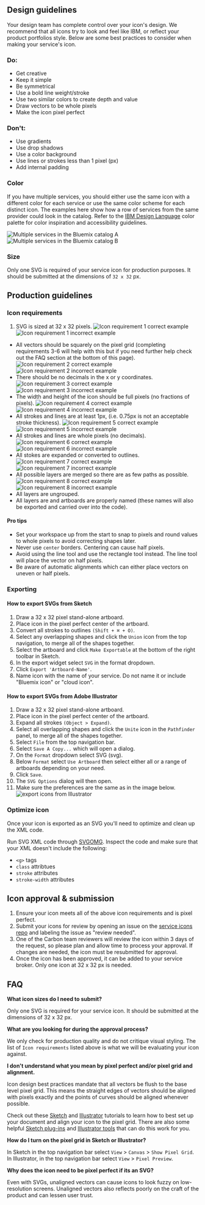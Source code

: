 ## Design guidelines
Your design team has complete control over your icon's design. We recommend that all icons try to look and feel like IBM, or reflect your product portfolios style. Below are some best practices to consider when making your service's icon.

### Do:

- Get creative
- Keep it simple
- Be symmetrical
- Use a bold line weight/stroke
- Use two similar colors to create depth and value
- Draw vectors to be whole pixels
- Make the icon pixel perfect

### Don't:

- Use gradients
- Use drop shadows
- Use a color background
- Use lines or strokes less than 1 pixel (px)
- Add internal padding

### Color
If you have multiple services, you should either use the same icon with a different color for each service or use the same color scheme for each distinct icon. The examples here show how a row of services from the same provider could look in the catalog. Refer to the [IBM Design Language](https://www.ibm.com/design/language/resources/color-library) color palette for color inspiration and accessibility guidelines.

![Multiple services in the Bluemix catalog A](images/service-providers-1.svg)
![Multiple services in the Bluemix catalog B](images/service-providers-3.svg)

### Size

Only one SVG is required of your service icon for production purposes. It should be submitted at the dimensions of `32 x 32` px.

## Production guidelines
### Icon requirements

1. SVG is sized at 32 x 32 pixels.
![Icon requirement 1 correct example](images/service-icon-1.png)
![Icon requirement 1 incorrect example](images/service-icon-2.png)
- All vectors should be squarely on the pixel grid (completing requirements 3-6 will help with this but if you need further help check out the FAQ section at the bottom of this page).
![Icon requirement 2 correct example](images/service-icon-3.png)
![Icon requirement 2 incorrect example](images/service-icon-4.png)
- There should be no decimals in the x or y coordinates.
![Icon requirement 3 correct example](images/service-icon-5.png)
![Icon requirement 3 incorrect example](images/service-icon-6.png)
- The width and height of the icon should be full pixels (no fractions of pixels).
![Icon requirement 4 correct example](images/service-icon-7.png)
![Icon requirement 4 incorrect example](images/service-icon-8.png)
- All strokes and lines are at least 1px, (i.e. 0.75px is not an acceptable stroke thickness).
![Icon requirement 5 correct example](images/service-icon-9.png)
![Icon requirement 5 incorrect example](images/service-icon-10.png)
- All strokes and lines are whole pixels (no decimals).
![Icon requirement 6 correct example](images/service-icon-11.png)
![Icon requirement 6 incorrect example](images/service-icon-12.png)
- All stokes are expanded or converted to outlines.
![Icon requirement 7 correct example](images/service-icon-13.png)
![Icon requirement 7 incorrect example](images/service-icon-14.png)
- All possible layers are merged so there are as few paths as possible.
![Icon requirement 8 correct example](images/service-icon-15.png)
![Icon requirement 8 incorrect example](images/service-icon-16.png)
- All layers are ungrouped.
- All layers are and artboards are properly named (these names will also be exported and carried over into the code).

#### Pro tips

- Set your workspace up from the start to snap to pixels and round values to whole pixels to avoid correcting shapes later.
- Never use `center` borders. Centering can cause half pixels.
- Avoid using the line tool and use the rectangle tool instead. The line tool will place the vector on half pixels.
- Be aware of automatic alignments which can either place vectors on uneven or half pixels.

### Exporting

#### How to export SVGs from Sketch

1. Draw a 32 x 32 pixel stand-alone artboard.
2. Place icon in the pixel perfect center of the artboard.
3. Convert all strokes to outlines `(Shift + ⌘ + O)`.
4. Select any overlapping shapes and click the `Union` icon from the top navigation, to merge all of the shapes together.
5. Select the artboard and click `Make Exportable` at the bottom of the right toolbar in Sketch.
6. In the export widget select `SVG` in the format dropdown.
7. Click `Export 'Artboard-Name'`.
8. Name icon with the name of your service. Do not name it or include "Bluemix icon" or "cloud icon".

#### How to export SVGs from Adobe Illustrator

1. Draw a 32 x 32 pixel stand-alone artboard.
2. Place icon in the pixel perfect center of the artboard.
3. Expand all strokes `(Object > Expand)`.
4. Select all overlapping shapes and click the `Unite` icon in the `Pathfinder` panel, to merge all of the shapes together.
5. Select `File` from the top navigation bar.
6. Select `Save A Copy...` which will open a dialog.
7. On the `Format` dropdown select SVG (svg).
8. Below `Format` select `Use Artboard` then select either all or a range of artboards depending on your need.
9. Click `Save`.
10. The `SVG Options` dialog will then open.
11. Make sure the preferences are the same as in the image below.
![export icons from Illustrator](images/service-icon-17.png)

### Optimize icon
Once your icon is exported as an SVG you'll need to optimize and clean up the XML code.

Run SVG XML code through [SVGOMG](https://jakearchibald.github.io/svgomg/).
Inspect the code and make sure that your XML doesn't include the following:

- `<g>` tags
- `class` attribtues
- `stroke` attributes
- `stroke-width` attributes

## Icon approval & submission

1. Ensure your icon meets all of the above icon requirements and is pixel perfect.
2. Submit your icons for review by opening an issue on the [service icons repo](https://github.ibm.com/Bluemix/service-icons) and labeling the issue as "review needed".
3. One of the Carbon team reviewers will review the icon within 3 days of the request, so please plan and allow time to process your approval. If changes are needed, the icon must be resubmitted for approval.
4. Once the icon has been approved, it can be added to your service broker. Only one icon at 32 x 32 px is needed.


## FAQ

**What icon sizes do I need to submit?**

Only one SVG is required for your service icon. It should be submitted at the dimensions of 32 x 32 px.

**What are you looking for during the approval process?**

We only check for production quality and do not critique visual styling. The list of `Icon requirements` listed above is what we will be evaluating your icon against.

**I don't understand what you mean by pixel perfect and/or pixel grid and alignment.**

Icon design best practices mandate that all vectors be flush to the base level pixel grid. This means the straight edges of vectors should be aligned with pixels exactly and the points of curves should be aligned whenever possible.

Check out these [Sketch](https://medium.com/sketch-app-sources/getting-the-pixels-right-in-sketch-2386c730af90) and [Illustrator](http://iconutopia.com/how-to-design-pixel-perfect-icons/) tutorials to learn how to best set up your document and align your icon to the pixel grid. There are also some helpful [Sketch plug-ins](https://github.com/swiadek/pixel-perfecter-sketch-plugin) and [Illustrator tools](https://helpx.adobe.com/illustrator/how-to/pixel-perfect.html) that can do this work for you.

**How do I turn on the pixel grid in Sketch or Illustrator?**

In Sketch in the top navigation bar select `View` > `Canvas` > `Show Pixel Grid`.
In Illustrator, in the top navigation bar select `View` > `Pixel Preview`.

**Why does the icon need to be pixel perfect if its an SVG?**

Even with SVGs, unaligned vectors can cause icons to look fuzzy on low-resolution screens. Unaligned vectors also reflects poorly on the craft of the product and can lessen user trust.
